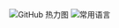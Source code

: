 ![GitHub 热力图](https://github-profile-summary-cards.vercel.app/api/cards/profile-details?username=RemainderTime&theme=radical)   ![常用语言](https://github-readme-stats.vercel.app/api/top-langs/?username=RemainderTime&layout=compact&theme=radical)

